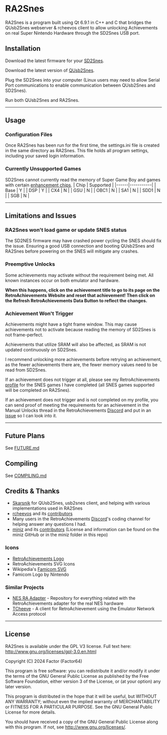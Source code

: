 # RA2Snes

RA2Snes is a program built using Qt 6.9.1 in C++ and C that bridges the QUsb2Snes webserver & rcheevos client to allow unlocking Achievements on real Super Nintendo Hardware through the SD2Snes USB port.

## Installation 

Download the latest firmware for your [SD2Snes](https://sd2snes.de/blog/downloads).

Download the latest version of [QUsb2Snes](https://github.com/Skarsnik/QUsb2snes/releases).

Plug the SD2Snes into your computer (Linux users may need to allow Serial Port communications to enable communication between QUsb2Snes and SD2Snes).

Run both QUsb2Snes and RA2Snes.

---

## Usage

### Configuration Files

Once RA2Snes has been run for the first time, the settings.ini file is created in the same directory as RA2Snes. This file holds all program settings, including your saved login information.

### Currently Unsupported Games

SD2Snes cannot currently read the memory of Super Game Boy and games with certain [enhancement chips](https://en.wikipedia.org/wiki/List_of_Super_NES_enhancement_chips).
| Chip | Supported |
|------|-----------|
| Base |     Y     | 
| DSP  |     Y     |
| CX4  |     N     | 
| GSU  |     N     |
| OBC1 |     N     |
| SA1  |     N     |
| SDD1 |     N     |
| SGB  |     N     |

---

## Limitations and Issues

### RA2Snes won't load game or update SNES status

The SD2NES firmware may have crashed power cycling the SNES should fix the issue. Ensuring a good USB connection and booting QUsb2Snes and RA2Snes before powering on the SNES will mitigate any crashes.

### Preemptive Unlocks

Some achievements may activate without the requirement being met. All known instances occur on both emulator and hardware.

**When this happens, click on the achievement title to go to its page on the RetroAchievements Website and reset that achievement! Then click on the Refresh RetroAchievements Data Button to reflect the changes.**

### Achievement Won't Trigger

Achievements might have a tight frame window. This may cause achievements not to activate because reading the memory of SD2Snes is not frame-perfect. 

Achievements that utilize SRAM will also be affected, as SRAM is not updated continuously on SD2Snes.

I recommend unlocking more achievements before retrying an achievement, as the fewer achievements there are, the fewer memory values need to be read from SD2Snes.

If an achievement does not trigger at all, please see my RetroAchievements [profile](https://retroachievements.org/user/Factor64) for the SNES games I have completed (all SNES games supported will be completed on RA2Snes).

If an achievement does not trigger and is not completed on my profile, you can send proof of meeting the requirements for an achievement in the Manual Unlocks thread in the RetroAchievements [Discord](https://discord.gg/dq2E4hE) and put in an [issue](https://github.com/Factor-64/ra2snes/issues) so I can look into it.

---

## Future Plans

See [FUTURE.md](FUTURE.md)

## Compiling

See [COMPILING.md](COMPILING.md)

## Credits & Thanks

* [Skarsnik](https://github.com/Skarsnik) for QUsb2Snes, usb2snes client, and helping with various implementations used in RA2Snes
* [rcheevos](https://github.com/RetroAchievements/rcheevos) and its [contributors](https://github.com/RetroAchievements/rcheevos/graphs/contributors)
* Many users in the RetroAchievements [Discord](https://discord.gg/dq2E4hE)'s coding channel for helping answer any questions I had.
* [miniz](https://github.com/richgel999/miniz) and its [contributors](https://github.com/richgel999/miniz/graphs/contributors) (License and information can be found on the miniz GitHub or in the miniz folder in this repo)

### Icons

* [RetroAchievements Logo](https://retroachievements.org/)
* RetroAchievements SVG Icons
* Wikipedia's [Famicom SVG](https://en.wikipedia.org/wiki/File:Super_Famicom_logo.svg)
* Famicom Logo by Nintendo

### Similar Projects

* [NES RA Adapter](https://github.com/odelot/nes-ra-adapter) - Repository for everything related with the RetroAchievements adapter for the real NES hardware
* [TCheeve](https://github.com/Skarsnik/TCheeve) - A client for RetroAchievement using the Emulator Network Access protocol

---

## License

RA2Snes is available under the GPL V3 license.  Full text here: <http://www.gnu.org/licenses/gpl-3.0.en.html>

Copyright (C) 2024 Factor (Factor64)

This program is free software: you can redistribute it and/or modify
it under the terms of the GNU General Public License as published by
the Free Software Foundation, either version 3 of the License, or
(at your option) any later version.

This program is distributed in the hope that it will be useful,
but WITHOUT ANY WARRANTY; without even the implied warranty of
MERCHANTABILITY or FITNESS FOR A PARTICULAR PURPOSE.  See the
GNU General Public License for more details.

You should have received a copy of the GNU General Public License
along with this program.  If not, see <http://www.gnu.org/licenses/>.
